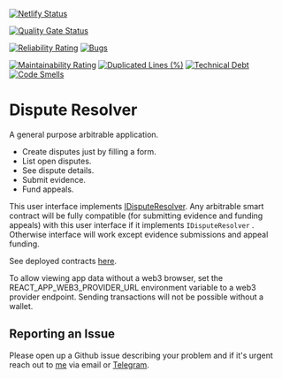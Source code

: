 [![Netlify Status](https://api.netlify.com/api/v1/badges/e6238990-c148-433c-8007-46680779c8b3/deploy-status)](https://app.netlify.com/sites/dispute-resolver/deploys)

[![Quality Gate Status](https://sonarcloud.io/api/project_badges/measure?project=kleros_dispute-resolver&metric=alert_status)](https://sonarcloud.io/summary/new_code?id=kleros_dispute-resolver)

[![Reliability Rating](https://sonarcloud.io/api/project_badges/measure?project=kleros_dispute-resolver&metric=reliability_rating)](https://sonarcloud.io/summary/new_code?id=kleros_dispute-resolver)
[![Bugs](https://sonarcloud.io/api/project_badges/measure?project=kleros_dispute-resolver&metric=bugs)](https://sonarcloud.io/summary/new_code?id=kleros_dispute-resolver)

[![Maintainability Rating](https://sonarcloud.io/api/project_badges/measure?project=kleros_dispute-resolver&metric=sqale_rating)](https://sonarcloud.io/summary/new_code?id=kleros_dispute-resolver)
[![Duplicated Lines (%)](https://sonarcloud.io/api/project_badges/measure?project=kleros_dispute-resolver&metric=duplicated_lines_density)](https://sonarcloud.io/summary/new_code?id=kleros_dispute-resolver)
[![Technical Debt](https://sonarcloud.io/api/project_badges/measure?project=kleros_dispute-resolver&metric=sqale_index)](https://sonarcloud.io/summary/new_code?id=kleros_dispute-resolver)
[![Code Smells](https://sonarcloud.io/api/project_badges/measure?project=kleros_dispute-resolver&metric=code_smells)](https://sonarcloud.io/summary/new_code?id=kleros_dispute-resolver)



# Dispute Resolver
A general purpose arbitrable application. 

- Create disputes just by filling a form.
- List open disputes.
- See dispute details.
- Submit evidence.
- Fund appeals.

This user interface implements [IDisputeResolver](https://github.com/kleros/dispute-resolver-interface-contract). Any arbitrable smart contract will be fully compatible (for submitting evidence and funding appeals) with this user interface if it implements `IDisputeResolver` . Otherwise interface will work except evidence submissions and appeal funding.

See deployed contracts [here](https://github.com/kleros/binary-arbitrable-proxy/blob/master/src/ethereum/network-contract-mapping.js).

To allow viewing app data without a web3 browser, set the REACT_APP_WEB3_PROVIDER_URL environment variable to a web3 provider endpoint. Sending transactions will not be possible without a wallet.

## Reporting an Issue

Please open up a Github issue describing your problem and if it's urgent reach out to [me](https://github.com/0xferit) via email or [Telegram](https://t.me/ftunc).
